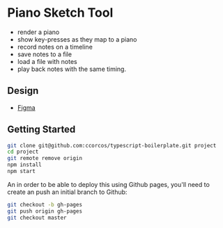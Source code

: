 # Piano Sketch Tool

- render a piano
- show key-presses as they map to a piano
- record notes on a timeline
- save notes to a file
- load a file with notes
- play back notes with the same timing.

## Design

- [Figma](https://www.figma.com/file/QfhKUMaUldqcE5I0DXtq3U/Piano-Sketch-Tool?node-id=0%3A1)

## Getting Started

```sh
git clone git@github.com:ccorcos/typescript-boilerplate.git project
cd project
git remote remove origin
npm install
npm start
```

An in order to be able to deploy this using Github pages, you'll need to create an push an initial branch to Github:

```sh
git checkout -b gh-pages
git push origin gh-pages
git checkout master
```
